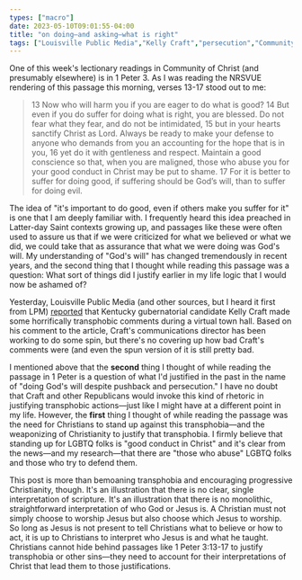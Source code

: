 ```yaml
---
types: ["macro"]
date: 2023-05-10T09:01:55-04:00
title: "on doing—and asking—what is right"
tags: ["Louisville Public Media","Kelly Craft","persecution","Community of Christ","LGBTQ","transphobia","2023 Kentucky elections","Kentucky"]
---
```


One of this week's lectionary readings in Community of Christ (and presumably elsewhere) is in 1 Peter 3. As I was reading the NRSVUE rendering of this passage this morning, verses 13-17 stood out to me: 

> 13 Now who will harm you if you are eager to do what is good? 14 But even if you do suffer for doing what is right, you are blessed. Do not fear what they fear, and do not be intimidated, 15 but in your hearts sanctify Christ as Lord. Always be ready to make your defense to anyone who demands from you an accounting for the hope that is in you, 16 yet do it with gentleness and respect. Maintain a good conscience so that, when you are maligned, those who abuse you for your good conduct in Christ may be put to shame. 17 For it is better to suffer for doing good, if suffering should be God’s will, than to suffer for doing evil.

The idea of "it's important to do good, even if others make you suffer for it" is one that I am deeply familiar with. I frequently heard this idea preached in Latter-day Saint contexts growing up, and passages like these were often used to assure us that if we were criticized for what we believed or what we did, we could take that as assurance that what we were doing was God's will. My understanding of "God's will" has changed tremendously in recent years, and the second thing that I thought while reading this passage was a question: What sort of things did I justify earlier in my life logic that I would now be ashamed of?

Yesterday, Louisville Public Media (and other sources, but I heard it first from LPM) [reported](https://www.lpm.org/news/2023-05-09/kelly-craft-escalates-anti-trans-rhetoric-calls-for-excluding-transgenders-from-ky-schools) that Kentucky gubernatorial candidate Kelly Craft made some horrifically transphobic comments during a virtual town hall. Based on his comment to the article, Craft's communications director has been working to do some spin, but there's no covering up how bad Craft's comments were (and even the spun version of it is still pretty bad.

I mentioned above that the **second** thing I thought of while reading the passage in 1 Peter is a question of what I'd justified in the past in the name of "doing God's will despite pushback and persecution." I have no doubt that Craft and other Republicans would invoke this kind of rhetoric in justifying transphobic actions—just like I might have at a different point in my life. However, the **first** thing I thought of while reading the passage was the need for Christians to stand up against this transphobia—and the weaponizing of Christianity to justify that transphobia. I firmly believe that standing up for LGBTQ folks is "good conduct in Christ" and it's clear from the news—and my research—that there are "those who abuse" LGBTQ folks and those who try to defend them.

This post is more than bemoaning transphobia and encouraging progressive Christianity, though. It's an illustration that there is no clear, single interpretation of scripture. It's an illustration that there is no monolithic, straightforward interpretation of who God or Jesus is. A Christian must not simply choose to worship Jesus but also choose which Jesus to worship. So long as Jesus is not present to tell Christians what to believe or how to act, it is up to Christians to interpret who Jesus is and what he taught. Christians cannot hide behind passages like 1 Peter 3:13-17 to justify transphobia or other sins—they need to account for their interpretations of Christ that lead them to those justifications. 
